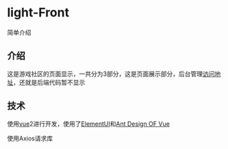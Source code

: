 # light-Front

简单介绍

## 介绍

这是游戏社区的页面显示，一共分为3部分，这是页面展示部分，后台管理[访问地址](https://gitee.com/xhnya/light-admin)，还就是后端代码暂不显示

## 技术

使用[vue](https://vuejs.org/)2进行开发，使用了[ElementUI](https://element.eleme.cn/#/zh-CN/component/installation)和[Ant Design OF Vue](https://next.antdv.com/docs/vue/introduce-cn/)

使用Axios请求库
